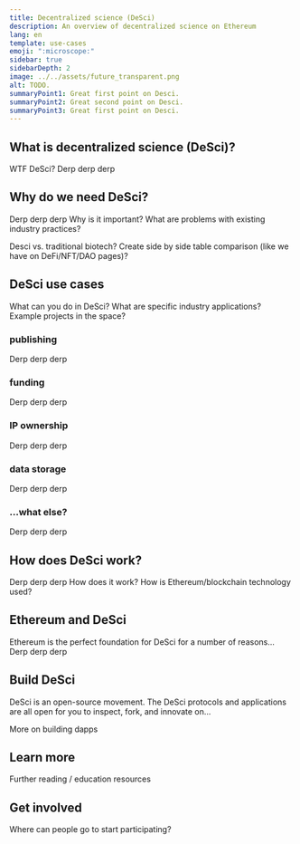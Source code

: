 ```yaml
---
title: Decentralized science (DeSci)
description: An overview of decentralized science on Ethereum
lang: en
template: use-cases
emoji: ":microscope:"
sidebar: true
sidebarDepth: 2
image: ../../assets/future_transparent.png
alt: TODO.
summaryPoint1: Great first point on Desci.
summaryPoint2: Great second point on Desci.
summaryPoint3: Great first point on Desci.
---
```


## What is decentralized science (DeSci)?

WTF DeSci?
Derp derp derp

## Why do we need DeSci?

Derp derp derp
Why is it important? What are problems with existing industry practices?

Desci vs. traditional biotech?
Create side by side table comparison (like we have on DeFi/NFT/DAO pages)?

## DeSci use cases

What can you do in DeSci?
What are specific industry applications? Example projects in the space?

### publishing

Derp derp derp

### funding

Derp derp derp

### IP ownership

Derp derp derp

### data storage

Derp derp derp

### ...what else?

Derp derp derp

## How does DeSci work?

Derp derp derp
How does it work? How is Ethereum/blockchain technology used?

## Ethereum and DeSci

Ethereum is the perfect foundation for DeSci for a number of reasons...
Derp derp derp

## Build DeSci

DeSci is an open-source movement. The DeSci protocols and applications are all open for you to inspect, fork, and innovate on...

<ButtonLink to="/developers/docs/dapps/">
  More on building dapps
</ButtonLink>

## Learn more

Further reading / education resources

## Get involved

Where can people go to start participating?
